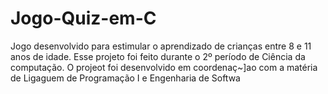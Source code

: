 # Jogo-Quiz-em-C
Jogo desenvolvido para estimular o aprendizado de crianças entre 8 e 11 anos de idade.
Esse projeto foi feito durante o 2º período de Ciência da computação. 
O projeot foi desenvolvido em coordenaç~]ao com a matéria de Ligaguem de Programação I e Engenharia de Softwa
